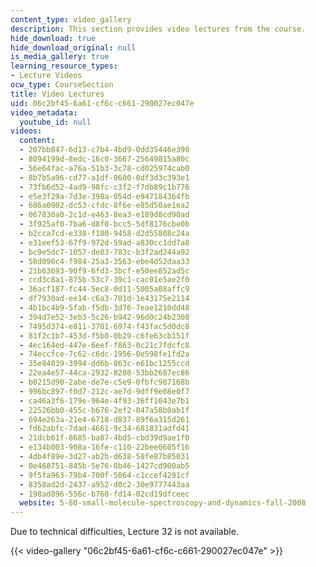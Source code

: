 ```yaml
---
content_type: video_gallery
description: This section provides video lectures from the course.
hide_download: true
hide_download_original: null
is_media_gallery: true
learning_resource_types:
- Lecture Videos
ocw_type: CourseSection
title: Video Lectures
uid: 06c2bf45-6a61-cf6c-c661-290027ec047e
video_metadata:
  youtube_id: null
videos:
  content:
  - 207bb847-6d13-c7b4-4bd9-0dd35446e390
  - 8094199d-8edc-16c0-3667-25649815a80c
  - 56e64fac-a76a-51b3-3c78-cd025974cab0
  - 8b7b5a96-cd77-a1df-0600-0df3d3c393e1
  - 73fb6d52-4ad9-98fc-c3f2-f7db89c1b776
  - e5e3f29a-7d3e-398a-054d-e947184364fb
  - 686a0902-dc53-cfdc-8f6e-e85d50ae1ea2
  - 067830a0-2c1d-e463-8ea3-e189d8cd90ad
  - 3f925af0-7ba6-d8f0-bcc5-5df8176cbe0b
  - b2cca7cd-e338-f180-9458-d2d55808c24a
  - e31eef53-67f9-972d-59ad-a830cc1dd7a8
  - bc9e5dc7-1057-de03-783c-b3f2ad244a92
  - 58d090c4-f984-25a3-3563-ebe4d52daa33
  - 21b63693-90f9-6fd3-3bcf-e50ee852ad5c
  - ccd3c8a1-875b-53c7-39c1-cac01e5ae2f0
  - 36acf187-fc44-5ec8-0d11-5005a08affc9
  - df7930ad-ee14-c6a3-701d-1e43175e2114
  - 4b1bc4b9-5fab-f5db-3d76-7eae1210dd48
  - 394d7e52-3eb3-5c26-b942-96d0c24b2308
  - 7495d374-e811-3701-6974-f43fac5d0dc8
  - 81f2c1b7-453d-f5b0-0b29-c6fe63cb151f
  - 4ec164ed-447e-6eef-f863-0c21c7fdcfc8
  - 74eccfce-7c62-c6dc-1956-0e598fe1fd2a
  - 35e84039-3994-dd6b-863c-e61bc1255ccd
  - 22ea4e57-44ca-2932-8208-53bb2687ec86
  - b0215d90-2abe-de7e-c5e9-0fbfc987168b
  - 996bc897-f0d7-212c-ae7d-9dff9e08e0f7
  - ca46a3f6-179e-964e-4f93-36ff1043e7b1
  - 22526bb0-455c-b676-2ef2-047a58b0ab1f
  - 694e263a-21e4-6718-d837-89f6a315d261
  - fd62abfc-7dad-4661-9c34-681831adfd41
  - 21dcb61f-8685-ba87-4bd5-cbd39d9ae1f0
  - e134b003-908a-16fe-c110-22bee0605f16
  - 4db4f89e-3d27-ab2b-d638-58fe87b85031
  - 0e468751-845b-5e76-0b46-1427cd900ab5
  - 9f5fa963-79b4-700f-5064-c1ccef4291cf
  - 8358ad2d-2437-a952-d0c2-30e9777443aa
  - 198ad896-556c-b760-fd14-02cd19dfceec
  website: 5-80-small-molecule-spectroscopy-and-dynamics-fall-2008
---
```


Due to technical difficulties, Lecture 32 is not available.

{{< video-gallery "06c2bf45-6a61-cf6c-c661-290027ec047e" >}}

